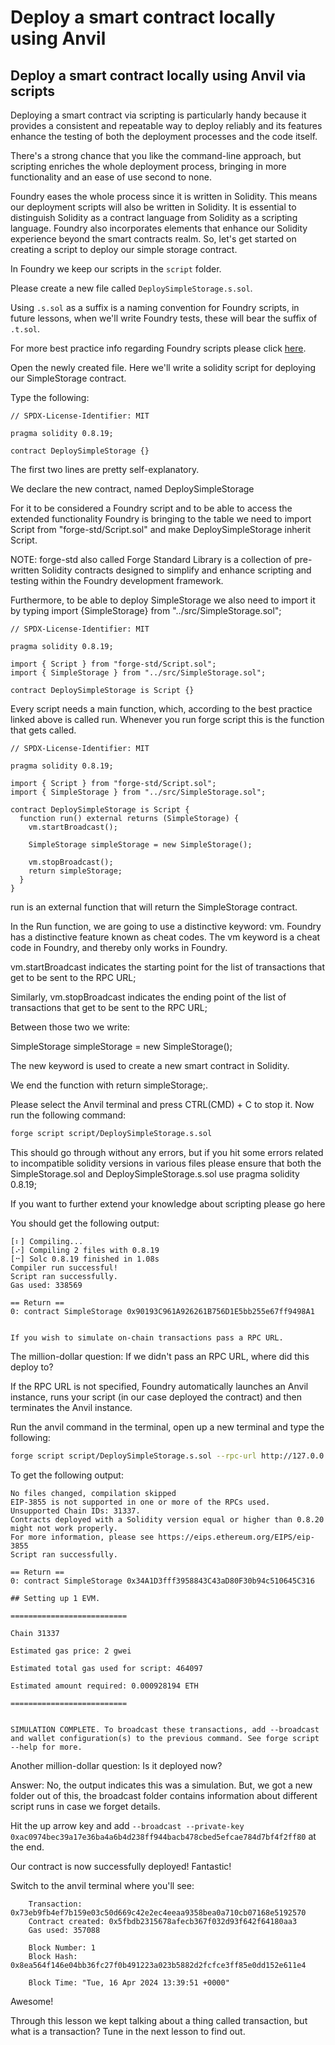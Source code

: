 # Deploy a smart contract locally using Anvil

## Deploy a smart contract locally using Anvil via scripts

Deploying a smart contract via scripting is particularly handy because it provides a consistent and repeatable way to deploy reliably and its features enhance the testing of both the deployment processes and the code itself.

There's a strong chance that you like the command-line approach, but scripting enriches the whole deployment process, bringing in more functionality and an ease of use second to none.

Foundry eases the whole process since it is written in Solidity. This means our deployment scripts will also be written in Solidity. It is essential to distinguish Solidity as a contract language from Solidity as a scripting language. Foundry also incorporates elements that enhance our Solidity experience beyond the smart contracts realm. So, let's get started on creating a script to deploy our simple storage contract.

In Foundry we keep our scripts in the `script` folder.

Please create a new file called `DeploySimpleStorage.s.sol`.

Using `.s.sol` as a suffix is a naming convention for Foundry scripts, in future lessons, when we'll write Foundry tests, these will bear the suffix of `.t.sol`.

For more best practice info regarding Foundry scripts please click [here](https://book.getfoundry.sh/tutorials/best-practices#scripts).

Open the newly created file. Here we'll write a solidity script for deploying our SimpleStorage contract.

Type the following:

```solidity
// SPDX-License-Identifier: MIT

pragma solidity 0.8.19;

contract DeploySimpleStorage {}
```

The first two lines are pretty self-explanatory.

We declare the new contract, named DeploySimpleStorage

For it to be considered a Foundry script and to be able to access the extended functionality Foundry is bringing to the table we need to import Script from "forge-std/Script.sol" and make DeploySimpleStorage inherit Script.

NOTE: forge-std also called Forge Standard Library is a collection of pre-written Solidity contracts designed to simplify and enhance scripting and testing within the Foundry development framework.

Furthermore, to be able to deploy SimpleStorage we also need to import it by typing import {SimpleStorage} from "../src/SimpleStorage.sol";

```solidity
// SPDX-License-Identifier: MIT

pragma solidity 0.8.19;

import { Script } from "forge-std/Script.sol";
import { SimpleStorage } from "../src/SimpleStorage.sol";

contract DeploySimpleStorage is Script {}
```

Every script needs a main function, which, according to the best practice linked above is called run. Whenever you run forge script this is the function that gets called.

```solidity
// SPDX-License-Identifier: MIT

pragma solidity 0.8.19;

import { Script } from "forge-std/Script.sol";
import { SimpleStorage } from "../src/SimpleStorage.sol";

contract DeploySimpleStorage is Script {
  function run() external returns (SimpleStorage) {
    vm.startBroadcast();

    SimpleStorage simpleStorage = new SimpleStorage();

    vm.stopBroadcast();
    return simpleStorage;
  }
}
```

run is an external function that will return the SimpleStorage contract.

In the Run function, we are going to use a distinctive keyword: vm. Foundry has a distinctive feature known as cheat codes. The vm keyword is a cheat code in Foundry, and thereby only works in Foundry.

vm.startBroadcast indicates the starting point for the list of transactions that get to be sent to the RPC URL;

Similarly, vm.stopBroadcast indicates the ending point of the list of transactions that get to be sent to the RPC URL;

Between those two we write:

SimpleStorage simpleStorage = new SimpleStorage();

The new keyword is used to create a new smart contract in Solidity.

We end the function with return simpleStorage;.

Please select the Anvil terminal and press CTRL(CMD) + C to stop it. Now run the following command:

```bash
forge script script/DeploySimpleStorage.s.sol
```

This should go through without any errors, but if you hit some errors related to incompatible solidity versions in various files please ensure that both the SimpleStorage.sol and DeploySimpleStorage.s.sol use pragma solidity 0.8.19;

If you want to further extend your knowledge about scripting please go here

You should get the following output:

```solidity
[⠆] Compiling...
[⠔] Compiling 2 files with 0.8.19
[⠒] Solc 0.8.19 finished in 1.08s
Compiler run successful!
Script ran successfully.
Gas used: 338569

== Return ==
0: contract SimpleStorage 0x90193C961A926261B756D1E5bb255e67ff9498A1


If you wish to simulate on-chain transactions pass a RPC URL.
```

The million-dollar question: If we didn't pass an RPC URL, where did this deploy to?

If the RPC URL is not specified, Foundry automatically launches an Anvil instance, runs your script (in our case deployed the contract) and then terminates the Anvil instance.

Run the anvil command in the terminal, open up a new terminal and type the following:

```bash
forge script script/DeploySimpleStorage.s.sol --rpc-url http://127.0.0.1:8545
```

To get the following output:

```solidity
No files changed, compilation skipped
EIP-3855 is not supported in one or more of the RPCs used.
Unsupported Chain IDs: 31337.
Contracts deployed with a Solidity version equal or higher than 0.8.20 might not work properly.
For more information, please see https://eips.ethereum.org/EIPS/eip-3855
Script ran successfully.

== Return ==
0: contract SimpleStorage 0x34A1D3fff3958843C43aD80F30b94c510645C316

## Setting up 1 EVM.

==========================

Chain 31337

Estimated gas price: 2 gwei

Estimated total gas used for script: 464097

Estimated amount required: 0.000928194 ETH

==========================


SIMULATION COMPLETE. To broadcast these transactions, add --broadcast and wallet configuration(s) to the previous command. See forge script --help for more.
```

Another million-dollar question: Is it deployed now?

Answer: No, the output indicates this was a simulation. But, we got a new folder out of this, the broadcast folder contains information about different script runs in case we forget details.

Hit the up arrow key and add `--broadcast --private-key 0xac0974bec39a17e36ba4a6b4d238ff944bacb478cbed5efcae784d7bf4f2ff80` at the end.

Our contract is now successfully deployed! Fantastic!

Switch to the anvil terminal where you'll see:

```solidity
    Transaction: 0x73eb9fb4ef7b159e03c50d669c42e2ec4eeaa9358bea0a710cb07168e5192570
    Contract created: 0x5fbdb2315678afecb367f032d93f642f64180aa3
    Gas used: 357088

    Block Number: 1
    Block Hash: 0x8ea564f146e04bb36fc27f0b491223a023b5882d2fcfce3ff85e0dd152e611e4

    Block Time: "Tue, 16 Apr 2024 13:39:51 +0000"
```

Awesome!

Through this lesson we kept talking about a thing called transaction, but what is a transaction? Tune in the next lesson to find out.
